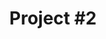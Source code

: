 ---
title: "Project #2"
description: ""
order: 2
featured: false

image: #/assets/images/
image-caption: ""
summary-description: ""
summary-company: ""
summary-role: ""
summary-tools: ""
---